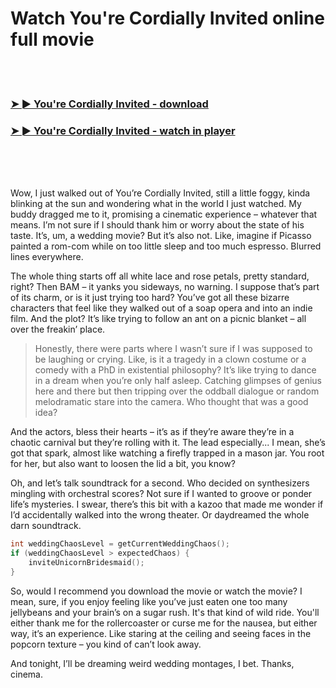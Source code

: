 <h1>Watch You're Cordially Invited online full movie</h1>


<br><br>

<h3><a href="https://Brads-wakapida1983.github.io/hyisrtlako/">➤ ► You're Cordially Invited - download</a></h3> 
<h3><a href="https://Brads-wakapida1983.github.io/hyisrtlako/">➤ ► You're Cordially Invited - watch in player</a></h3>


<br><br><br>


Wow, I just walked out of You’re Cordially Invited, still a little foggy, kinda blinking at the sun and wondering what in the world I just watched. My buddy dragged me to it, promising a cinematic experience – whatever that means. I’m not sure if I should thank him or worry about the state of his taste. It’s, um, a wedding movie? But it’s also not. Like, imagine if Picasso painted a rom-com while on too little sleep and too much espresso. Blurred lines everywhere.

The whole thing starts off all white lace and rose petals, pretty standard, right? Then BAM – it yanks you sideways, no warning. I suppose that’s part of its charm, or is it just trying too hard? You’ve got all these bizarre characters that feel like they walked out of a soap opera and into an indie film. And the plot? It’s like trying to follow an ant on a picnic blanket – all over the freakin’ place.

>Honestly, there were parts where I wasn’t sure if I was supposed to be laughing or crying. Like, is it a tragedy in a clown costume or a comedy with a PhD in existential philosophy? It’s like trying to dance in a dream when you’re only half asleep. Catching glimpses of genius here and there but then tripping over the oddball dialogue or random melodramatic stare into the camera. Who thought that was a good idea?

And the actors, bless their hearts – it’s as if they’re aware they’re in a chaotic carnival but they’re rolling with it. The lead especially... I mean, she’s got that spark, almost like watching a firefly trapped in a mason jar. You root for her, but also want to loosen the lid a bit, you know? 

Oh, and let’s talk soundtrack for a second. Who decided on synthesizers mingling with orchestral scores? Not sure if I wanted to groove or ponder life’s mysteries. I swear, there’s this bit with a kazoo that made me wonder if I’d accidentally walked into the wrong theater. Or daydreamed the whole darn soundtrack.

```cpp
int weddingChaosLevel = getCurrentWeddingChaos();
if (weddingChaosLevel > expectedChaos) {
    inviteUnicornBridesmaid();
}
```

So, would I recommend you download the movie or watch the movie? I mean, sure, if you enjoy feeling like you’ve just eaten one too many jellybeans and your brain’s on a sugar rush. It's that kind of wild ride. You'll either thank me for the rollercoaster or curse me for the nausea, but either way, it’s an experience. Like staring at the ceiling and seeing faces in the popcorn texture – you kind of can’t look away.

And tonight, I’ll be dreaming weird wedding montages, I bet. Thanks, cinema.
